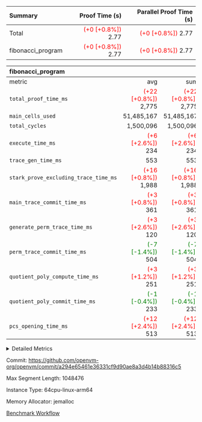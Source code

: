 | Summary | Proof Time (s) | Parallel Proof Time (s) |
|:---|---:|---:|
| Total | <span style='color: red'>(+0 [+0.8%])</span> 2.77 | <span style='color: red'>(+0 [+0.8%])</span> 2.77 |
| fibonacci_program | <span style='color: red'>(+0 [+0.8%])</span> 2.77 | <span style='color: red'>(+0 [+0.8%])</span> 2.77 |


| fibonacci_program |||||
|:---|---:|---:|---:|---:|
|metric|avg|sum|max|min|
| `total_proof_time_ms ` | <span style='color: red'>(+22 [+0.8%])</span> 2,775 | <span style='color: red'>(+22 [+0.8%])</span> 2,775 | <span style='color: red'>(+22 [+0.8%])</span> 2,775 | <span style='color: red'>(+22 [+0.8%])</span> 2,775 |
| `main_cells_used     ` |  51,485,167 |  51,485,167 |  51,485,167 |  51,485,167 |
| `total_cycles        ` |  1,500,096 |  1,500,096 |  1,500,096 |  1,500,096 |
| `execute_time_ms     ` | <span style='color: red'>(+6 [+2.6%])</span> 234 | <span style='color: red'>(+6 [+2.6%])</span> 234 | <span style='color: red'>(+6 [+2.6%])</span> 234 | <span style='color: red'>(+6 [+2.6%])</span> 234 |
| `trace_gen_time_ms   ` |  553 |  553 |  553 |  553 |
| `stark_prove_excluding_trace_time_ms` | <span style='color: red'>(+16 [+0.8%])</span> 1,988 | <span style='color: red'>(+16 [+0.8%])</span> 1,988 | <span style='color: red'>(+16 [+0.8%])</span> 1,988 | <span style='color: red'>(+16 [+0.8%])</span> 1,988 |
| `main_trace_commit_time_ms` | <span style='color: red'>(+3 [+0.8%])</span> 361 | <span style='color: red'>(+3 [+0.8%])</span> 361 | <span style='color: red'>(+3 [+0.8%])</span> 361 | <span style='color: red'>(+3 [+0.8%])</span> 361 |
| `generate_perm_trace_time_ms` | <span style='color: red'>(+3 [+2.6%])</span> 120 | <span style='color: red'>(+3 [+2.6%])</span> 120 | <span style='color: red'>(+3 [+2.6%])</span> 120 | <span style='color: red'>(+3 [+2.6%])</span> 120 |
| `perm_trace_commit_time_ms` | <span style='color: green'>(-7 [-1.4%])</span> 504 | <span style='color: green'>(-7 [-1.4%])</span> 504 | <span style='color: green'>(-7 [-1.4%])</span> 504 | <span style='color: green'>(-7 [-1.4%])</span> 504 |
| `quotient_poly_compute_time_ms` | <span style='color: red'>(+3 [+1.2%])</span> 251 | <span style='color: red'>(+3 [+1.2%])</span> 251 | <span style='color: red'>(+3 [+1.2%])</span> 251 | <span style='color: red'>(+3 [+1.2%])</span> 251 |
| `quotient_poly_commit_time_ms` | <span style='color: green'>(-1 [-0.4%])</span> 233 | <span style='color: green'>(-1 [-0.4%])</span> 233 | <span style='color: green'>(-1 [-0.4%])</span> 233 | <span style='color: green'>(-1 [-0.4%])</span> 233 |
| `pcs_opening_time_ms ` | <span style='color: red'>(+12 [+2.4%])</span> 513 | <span style='color: red'>(+12 [+2.4%])</span> 513 | <span style='color: red'>(+12 [+2.4%])</span> 513 | <span style='color: red'>(+12 [+2.4%])</span> 513 |



<details>
<summary>Detailed Metrics</summary>

| group | num_segments | keygen_time_ms | commit_exe_time_ms |
| --- | --- | --- | --- |
| fibonacci_program | 1 | 242 | 4 | 

| group | air_name | quotient_deg | interactions | constraints |
| --- | --- | --- | --- | --- |
| fibonacci_program | AccessAdapterAir<16> | 2 | 5 | 12 | 
| fibonacci_program | AccessAdapterAir<2> | 2 | 5 | 12 | 
| fibonacci_program | AccessAdapterAir<32> | 2 | 5 | 12 | 
| fibonacci_program | AccessAdapterAir<4> | 2 | 5 | 12 | 
| fibonacci_program | AccessAdapterAir<64> | 2 | 5 | 12 | 
| fibonacci_program | AccessAdapterAir<8> | 2 | 5 | 12 | 
| fibonacci_program | BitwiseOperationLookupAir<8> | 2 | 2 | 4 | 
| fibonacci_program | MemoryMerkleAir<8> | 2 | 4 | 39 | 
| fibonacci_program | PersistentBoundaryAir<8> | 2 | 3 | 6 | 
| fibonacci_program | PhantomAir | 2 | 3 | 5 | 
| fibonacci_program | Poseidon2PeripheryAir<BabyBearParameters>, 1> | 2 | 1 | 286 | 
| fibonacci_program | ProgramAir | 1 | 1 | 4 | 
| fibonacci_program | RangeTupleCheckerAir<2> | 1 | 1 | 4 | 
| fibonacci_program | Rv32HintStoreAir | 2 | 18 | 28 | 
| fibonacci_program | VariableRangeCheckerAir | 1 | 1 | 4 | 
| fibonacci_program | VmAirWrapper<Rv32BaseAluAdapterAir, BaseAluCoreAir<4, 8> | 2 | 20 | 37 | 
| fibonacci_program | VmAirWrapper<Rv32BaseAluAdapterAir, LessThanCoreAir<4, 8> | 2 | 18 | 40 | 
| fibonacci_program | VmAirWrapper<Rv32BaseAluAdapterAir, ShiftCoreAir<4, 8> | 2 | 24 | 91 | 
| fibonacci_program | VmAirWrapper<Rv32BranchAdapterAir, BranchEqualCoreAir<4> | 2 | 11 | 20 | 
| fibonacci_program | VmAirWrapper<Rv32BranchAdapterAir, BranchLessThanCoreAir<4, 8> | 2 | 13 | 35 | 
| fibonacci_program | VmAirWrapper<Rv32CondRdWriteAdapterAir, Rv32JalLuiCoreAir> | 2 | 10 | 18 | 
| fibonacci_program | VmAirWrapper<Rv32JalrAdapterAir, Rv32JalrCoreAir> | 2 | 16 | 20 | 
| fibonacci_program | VmAirWrapper<Rv32LoadStoreAdapterAir, LoadSignExtendCoreAir<4, 8> | 2 | 18 | 33 | 
| fibonacci_program | VmAirWrapper<Rv32LoadStoreAdapterAir, LoadStoreCoreAir<4> | 2 | 17 | 40 | 
| fibonacci_program | VmAirWrapper<Rv32MultAdapterAir, DivRemCoreAir<4, 8> | 2 | 25 | 84 | 
| fibonacci_program | VmAirWrapper<Rv32MultAdapterAir, MulHCoreAir<4, 8> | 2 | 24 | 31 | 
| fibonacci_program | VmAirWrapper<Rv32MultAdapterAir, MultiplicationCoreAir<4, 8> | 2 | 19 | 19 | 
| fibonacci_program | VmAirWrapper<Rv32RdWriteAdapterAir, Rv32AuipcCoreAir> | 2 | 12 | 14 | 
| fibonacci_program | VmConnectorAir | 2 | 5 | 10 | 

| group | air_name | segment | rows | prep_cols | perm_cols | main_cols | cells |
| --- | --- | --- | --- | --- | --- | --- | --- |
| fibonacci_program | AccessAdapterAir<8> | 0 | 32 |  | 16 | 17 | 1,056 | 
| fibonacci_program | BitwiseOperationLookupAir<8> | 0 | 65,536 | 3 | 8 | 2 | 655,360 | 
| fibonacci_program | MemoryMerkleAir<8> | 0 | 256 |  | 16 | 32 | 12,288 | 
| fibonacci_program | PersistentBoundaryAir<8> | 0 | 32 |  | 12 | 20 | 1,024 | 
| fibonacci_program | PhantomAir | 0 | 1 |  | 12 | 6 | 18 | 
| fibonacci_program | Poseidon2PeripheryAir<BabyBearParameters>, 1> | 0 | 256 |  | 8 | 300 | 78,848 | 
| fibonacci_program | ProgramAir | 0 | 4,096 |  | 8 | 10 | 73,728 | 
| fibonacci_program | RangeTupleCheckerAir<2> | 0 | 524,288 | 2 | 8 | 1 | 4,718,592 | 
| fibonacci_program | Rv32HintStoreAir | 0 | 4 |  | 44 | 32 | 304 | 
| fibonacci_program | VariableRangeCheckerAir | 0 | 262,144 | 2 | 8 | 1 | 2,359,296 | 
| fibonacci_program | VmAirWrapper<Rv32BaseAluAdapterAir, BaseAluCoreAir<4, 8> | 0 | 1,048,576 |  | 52 | 36 | 92,274,688 | 
| fibonacci_program | VmAirWrapper<Rv32BaseAluAdapterAir, LessThanCoreAir<4, 8> | 0 | 524,288 |  | 40 | 37 | 40,370,176 | 
| fibonacci_program | VmAirWrapper<Rv32BranchAdapterAir, BranchEqualCoreAir<4> | 0 | 262,144 |  | 28 | 26 | 14,155,776 | 
| fibonacci_program | VmAirWrapper<Rv32BranchAdapterAir, BranchLessThanCoreAir<4, 8> | 0 | 8 |  | 32 | 32 | 512 | 
| fibonacci_program | VmAirWrapper<Rv32CondRdWriteAdapterAir, Rv32JalLuiCoreAir> | 0 | 131,072 |  | 28 | 18 | 6,029,312 | 
| fibonacci_program | VmAirWrapper<Rv32JalrAdapterAir, Rv32JalrCoreAir> | 0 | 16 |  | 36 | 28 | 1,024 | 
| fibonacci_program | VmAirWrapper<Rv32LoadStoreAdapterAir, LoadStoreCoreAir<4> | 0 | 16 |  | 52 | 41 | 1,488 | 
| fibonacci_program | VmAirWrapper<Rv32RdWriteAdapterAir, Rv32AuipcCoreAir> | 0 | 8 |  | 28 | 20 | 384 | 
| fibonacci_program | VmConnectorAir | 0 | 2 | 1 | 16 | 5 | 42 | 

| group | segment | trace_gen_time_ms | total_proof_time_ms | total_cycles | total_cells | stark_prove_excluding_trace_time_ms | quotient_poly_compute_time_ms | quotient_poly_commit_time_ms | perm_trace_commit_time_ms | pcs_opening_time_ms | main_trace_commit_time_ms | main_cells_used | generate_perm_trace_time_ms | execute_time_ms |
| --- | --- | --- | --- | --- | --- | --- | --- | --- | --- | --- | --- | --- | --- | --- |
| fibonacci_program | 0 | 553 | 2,775 | 1,500,096 | 160,733,916 | 1,988 | 251 | 233 | 504 | 513 | 361 | 51,485,167 | 120 | 234 | 

</details>


Commit: https://github.com/openvm-org/openvm/commit/a294e65461e36331cf9d90ae8a3d4b14b88316c5

Max Segment Length: 1048476

Instance Type: 64cpu-linux-arm64

Memory Allocator: jemalloc

[Benchmark Workflow](https://github.com/openvm-org/openvm/actions/runs/13825508804)
